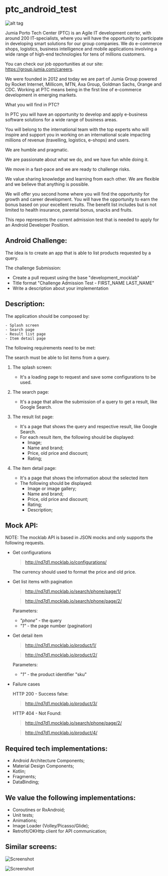 # ptc_android_test

![alt tag](screen-porto-tech-center.jpg)

Jumia Porto Tech Center (PTC) is an Agile IT development center, with around 200 IT-specialists, 
where you will have the opportunity to participate in developing smart solutions for our group companies. 
We do e-commerce shops, logistics, business intelligence and mobile applications involving a wide range of high-end technologies for tens of millions customers.  

You can check our job opportunities at our site: https://group.jumia.com/careers.  

We were founded in 2012 and today we are part of Jumia Group powered by Rocket Internet, Millicom, MTN, Axa Group, 
Goldman Sachs, Orange and CDC.   Working at PTC means being in the first line of e-commerce development in emerging markets.  

What you will find in PTC?  

In PTC you will have an opportunity to develop and apply e-business software solutions for a wide range of business areas. 

You will belong to the international team with the top experts who will inspire and support you in working on an international scale impacting millions of revenue (travelling, logistics, e-shops) and users. 

We are humble and pragmatic. 

We are passionate about what we do, and we have fun while doing it. 

We move in a fast-pace and we are ready to challenge risks. 

We value sharing knowledge and learning from each other. We are flexible and we believe that anything is possible. 

We will offer you second home where you will find the opportunity for growth and career development.
You will have the opportunity to earn the bonus based on your excellent results. 
The benefit list includes but is not limited to health insurance, parental bonus, snacks and fruits.

This repo represents the current admission test that is needed to apply for an Android Developer Position.

Android Challenge:
-

The idea is to create an app that is able to list products requested by a query.

The challenge Submission:
- Create a pull request using the base "development_mocklab" 
- Title format "Challenge Admission Test - FIRST_NAME LAST_NAME"
- Write a description about your implementation

Description:
-

The application should be composed by:

    - Splash screen 
    - Search page 
    - Result list page 
    - Item detail page

The following requirements need to be met:

The search must be able to list items from a query.

1. The splash screen:
    - It's a loading page to request and save some configurations to be used. 

2. The search page:
    - It's a page that allow the submission of a query to get a result, like Google Search.

3. The result list page:
    - It's a page that shows the query and respective result, like Google Search.
    - For each result item, the following should be displayed:
        - Image;
        - Name and brand;
        - Price, old price and discount;
        - Rating;

4. The item detail page:
    - It's a page that shows the information about the selected item
    - The following should be displayed:
        - Image or image gallery;
        - Name and brand;
        - Price, old price and discount;
        - Rating;
        - Description;

Mock API: 
-

NOTE: The mocklab API is based in JSON mocks and only supports the following requests.

- Get configurations

    > http://nd7d1.mocklab.io/configurations/
    
    The currency should used to format the price and old price.

- Get list items with pagination

    > http://nd7d1.mocklab.io/search/phone/page/1/
    
    > http://nd7d1.mocklab.io/search/phone/page/2/

    Parameters:
    - *"phone"* - the query
    - *"1"* - the page number (pagination)

- Get detail item

    > http://nd7d1.mocklab.io/product/1/

    > http://nd7d1.mocklab.io/product/2/

    Parameters:
    - *"1"* - the product identifier "sku"
    
    
- Failure cases

    HTTP 200 - Success false:
    > http://nd7d1.mocklab.io/product/3/
    
    HTTP 404 - Not Found:
    > http://nd7d1.mocklab.io/search/phone/page/2/
    
    > http://nd7d1.mocklab.io/product/4/


Required tech implementations:
-
- Android Architecture Components;
- Material Design Components;
- Kotlin;
- Fragments;
- DataBinding;


We value the following implementations:
-
- Coroutines or RxAndroid;
- Unit tests;
- Animations;
- Image Loader (Volley/Picasso/Glide);
- Retrofit/OKHttp client for API communication;


Similar screens:
-

![Screenshot](screen_1.jpg)


![Screenshot](screen_2.jpg)
